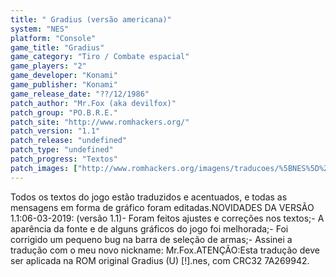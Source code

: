 ```yaml
---
title: " Gradius (versão americana)"
system: "NES"
platform: "Console"
game_title: "Gradius"
game_category: "Tiro / Combate espacial"
game_players: "2"
game_developer: "Konami"
game_publisher: "Konami"
game_release_date: "??/12/1986"
patch_author: "Mr.Fox (aka devilfox)"
patch_group: "PO.B.R.E."
patch_site: "http://www.romhackers.org/"
patch_version: "1.1"
patch_release: "undefined"
patch_type: "undefined"
patch_progress: "Textos"
patch_images: ["http://www.romhackers.org/imagens/traducoes/%5BNES%5D%20Gradius%20-%20POBRE%20-%201.png","http://www.romhackers.org/imagens/traducoes/%5BNES%5D%20Gradius%20-%20POBRE%20-%202.png"]
---
```

Todos os textos do jogo estão traduzidos e acentuados, e todas as mensagens em forma de gráfico foram editadas.NOVIDADES DA VERSÃO 1.1:06-03-2019: (versão 1.1)- Foram feitos ajustes e correções nos textos;- A aparência da fonte e de alguns gráficos do jogo foi melhorada;- Foi corrigido um pequeno bug na barra de seleção de armas;- Assinei a tradução com o meu novo nickname: Mr.Fox.ATENÇÃO:Esta tradução deve ser aplicada na ROM original Gradius (U) [!].nes, com CRC32 7A269942.